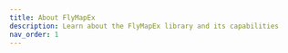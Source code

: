 ```yaml
---
title: About FlyMapEx
description: Learn about the FlyMapEx library and its capabilities
nav_order: 1
---
```

